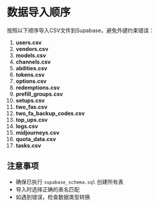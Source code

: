 # 数据导入顺序

按照以下顺序导入CSV文件到Supabase，避免外键约束错误：

1. **users.csv**
2. **vendors.csv**
3. **models.csv**
4. **channels.csv**
5. **abilities.csv**
6. **tokens.csv**
7. **options.csv**
8. **redemptions.csv**
9. **prefill_groups.csv**
10. **setups.csv**
11. **two_fas.csv**
12. **two_fa_backup_codes.csv**
13. **top_ups.csv**
14. **logs.csv**
15. **midjourneys.csv**
16. **quota_data.csv**
17. **tasks.csv**

## 注意事项

- 确保已执行 `supabase_schema.sql` 创建所有表
- 导入时选择正确的表名匹配
- 如遇到错误，检查数据类型转换
